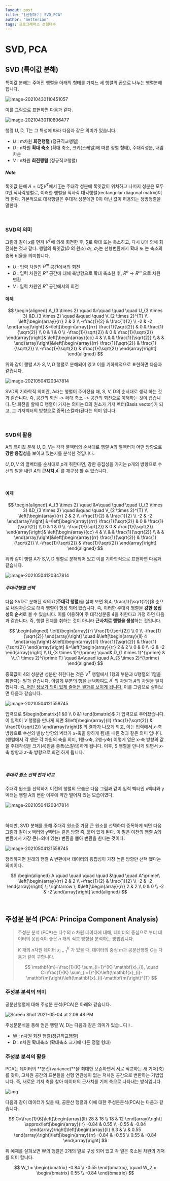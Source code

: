 ```yaml
---
layout: post
title: "[선형대수] SVD,PCA"
author: "metterian"
tags: 프로그래머스 선형대수
---
```

# SVD, PCA

## SVD (특이값 분해)

특이값 분해는 주어진 행렬을 아래의 형태를 가지느 세 행렬의 곱으로 나누는 행렬분해 힙니다.

![image-20210430110451057](https://tva1.sinaimg.cn/large/008i3skNgy1gq1jlgxk05j30o009177m.jpg)

이를 그림으로 표현하면 다음과 같다.

![image-20210430110806477](https://tva1.sinaimg.cn/large/008i3skNgy1gq1jov1qo7j30xi07v0v6.jpg)

행령 U, D, T는 그 특성에 따라 다음과 같은 의미가 있습니다.

- $U$ : m차원 **회전행렬** (정규직교행렬)
- $D$ : n차원 **확대 축소** (확대 축소, 크키(스케일)에 따른 정렬 형태), 주대각성분, 내림차순
- $V$ : n차원 **회전행렬** (정규직교행렬)



##### Note

톡잇값 분해 $A = U\sum V^T$에서 $\sum$는 주대각 성분에 톡잇값이 위치하고 나머지 성분은 모두 0인 직사각행렬로, 이러한 행렬을 직사각 대각행렬(rectangular diagonal matrix)이라 한다. 기본적으로 대각행렬은 주대각 성분에만 0이 아닌 값이 허용되는 정방행렬을 말한다

<br>

### SVD의 의미

그림과 같이 $x$를 먼저 $V^T$에 의해 회전한 후, $\sum$로 확대 또는 축소하고, 다시 $U$에 의해 회전하는 것과 같다. 행렬의 특잇값($D$ 의 원소) $\sigma_1$, $\sigma_2$는 선형변환에서 확대 또 는 축소의 증폭 비율을 의미합니다.

- $U$ : 입력 차원인 $R^m$ 공간에서의 회전
- $D$ : 입력 차원인 $R^n$ 공간에 대해 축방향으로 확대 축소한 후, $R^n \rightarrow R^m$ 으로 차원 변환
- $V$ : 입력 차원인 $R^n$ 공간에서의 회전

#### 예제



$$
\begin{aligned}
A_{3 \times 2} \quad &=\quad \quad \quad U_{3 \times 3}  &D_{3 \times 2} \quad &\quad \quad  V_{2 \times 2}^{T} \\
\left[\begin{array}{rr}
2 & 2 \\
-\frac{1}{2} & \frac{1}{2} \\
-2 & -2
\end{array}\right]
&=\left[\begin{array}{rrr}
\frac{1}{\sqrt{2}} & 0 & \frac{1}{\sqrt{2}} \\
0 & 1 & 0 \\
-\frac{1}{\sqrt{2}} & 0 & \frac{1}{\sqrt{2}}
\end{array}\right]&
\left[\begin{array}{cc}
4 & \\
& & \frac{1}{\sqrt{2}} \\
& &
\end{array}\right]&\left[\begin{array}{rr}
\frac{1}{\sqrt{2}} & \frac{1}{\sqrt{2}} \\
-\frac{1}{\sqrt{2}} & \frac{1}{\sqrt{2}}
\end{array}\right]
\end{aligned}
$$



위와 같이 행렬 $A$가 $S,V, D$ 행렬로 분해되어 있고 이를 기하학적으로 표현하면 다음과 같습니다.

![image-20210504120347814](https://tva1.sinaimg.cn/large/008i3skNgy1gq67s2aen0j30yf0a3779.jpg)

SVD의 기하학적 의미란, A라는 행렬이 주어졌을 때, S, V, D의 순서대로 생각 하는 것과 같습니다. 즉, 공간의 회전 -> 확대 축소 -> 공간의 회전으로 이해하는 것이 쉽습니다. 단 회전을 할때 D 행렬이 가지는 의미는 D의 원소가 기저 벡터(Basis vector)가 되고, 그 기저벡터의 방향으로 증폭(스칼라)된다는 의미 입니다.

<br>

### SVD의 활용

A의 특이값 분해 U, D, V는 각각 열벡터의 순서대로 행렬 A의 열벡터가 어떤 방향으로 **강한 응집성**을 보이고 있는지를 분석한 것입니다.

$U, D, V$ 의 열벡터를 순서대로 $p$개 취한다면, 강한 응집성을 가지는 $p$개의 방향으로 수선의 발을 내린 $A$의 **근사치** $A^\prime$ 를 재구성 할 수 있습니다.

<br>

#### 예제



$$
\begin{aligned}
A_{3 \times 2} \quad &=\quad \quad \quad U_{3 \times 3}  &D_{3 \times 2} \quad &\quad \quad  V_{2 \times 2}^{T} \\
\left[\begin{array}{rr}
2 & 2 \\
-\frac{1}{2} & \frac{1}{2} \\
-2 & -2
\end{array}\right]
&=\left[\begin{array}{rrr}
\frac{1}{\sqrt{2}} & 0 & \frac{1}{\sqrt{2}} \\
0 & 1 & 0 \\
-\frac{1}{\sqrt{2}} & 0 & \frac{1}{\sqrt{2}}
\end{array}\right]&
\left[\begin{array}{cc}
4 & \\
& & \frac{1}{\sqrt{2}} \\
& &
\end{array}\right]&\left[\begin{array}{rr}
\frac{1}{\sqrt{2}} & \frac{1}{\sqrt{2}} \\
-\frac{1}{\sqrt{2}} & \frac{1}{\sqrt{2}}
\end{array}\right]
\end{aligned}
$$



위와 같이 행렬 A가 S,V, D 행렬로 분해되어 있고 이를 기하학적으로 표현하면 다음과 같습니다.

![image-20210504120347814](https://tva1.sinaimg.cn/large/008i3skNgy1gq67s2aen0j30yf0a3779.jpg)

##### 주대각행렬 선택

다음 SVD로 분해된 식의 $D$(**주대각 행렬**)을 살펴 보면 $[4, \frac{1}{\sqrt{2}}]$ 순으로 내림차순으로 대각 행렬이 형성 되어 있습니다. 즉, 이러한 주대각 행렬을 **강한 응집성의 순서**로 볼 수 있습니다. 이를 이용하여 주 대각성분중 4을 취한다고 가정 하면 다음과 같습니다. 즉, 행렬 전체를 취하는 것이 아니라 **근사치로 행렬을 생성**하는 것입니다.


$$
\begin{aligned}
\left[\begin{array}{r}
\frac{1}{\sqrt{2}} \\
0 \\
-\frac{1}{\sqrt{2}}
\end{array}\right] \quad &\left[\begin{array}{ll}
4
\end{array}\right] &\left[\begin{array}{ll}
\frac{1}{\sqrt{2}} & \frac{1}{\sqrt{2}}
\end{array}\right] &=\left[\begin{array}{rr}
2 & 2 \\
0 & 0 \\
-2 & -2
\end{array}\right] \\
U_{3 \times 1}^{\prime} \quad& D_{1 \times 1}^{\prime} & V_{1 \times 2}^{\prime T} \quad &=\quad \quad A_{3 \times 2}^{\prime}
\end{aligned}
$$


증폭값이 4의 성분만 성분만 취한다는 것은 $V^T$ 행렬에서 1행의 부분과 $U$행렬의 1열을 취한다는 말과 같습니다. 이렇게 부분의 행을 선택하여도 $A^\prime$ 의 차원과 $A$의 차원을 일치 합니다. <u>즉, 어떤 정보가 의미 있게 줄어든 결과를 보이게 됩니다.</u> 이를 그림으로 살펴보면 다음과 같습니다.

![image-20210504121558745](https://tva1.sinaimg.cn/large/008i3skNgy1gq684qog2rj30s108tmz9.jpg)

입력으로  $\begin{bmatrix}1 &0 \\ 0 &1 \end{bmatrix}$ 가 입력으로 주어졌습니다. 이 입력이 $V$ 행렬을 만나게 되면 $\left[\begin{array}{ll}
\frac{1}{\sqrt{2}} & \frac{1}{\sqrt{2}}
\end{array}\right]$ 의 결과가 나오게 되고, 이는 입력에서 $x$-축 방향으로 수선의 발($y$ 방향의 벡터가 $x$-축을 향하게 됨)을 내린 것과 같은 의미 입니다. (행렬에서 각 행은 각 차원의 축을 의미, 1행-$x$축, 2행-$y$축) 이렇게 얻은 x-축 방향의 값을 주대각성분 크기(4)만큼 증폭(스칼라)하게 됩니다. 이후, S 행렬을 만나게 되면서 $x$-축 방향과 $z$-축 방향으로 회전 하게 됩니다.

<br>

##### 주대각 원소 선택 전과 비교

주대각 원소를 선택하기 이전의 행렬의 모습은 다음 그림과 같이 입력 벡터인 x벡터와 y 벡터는 행렬 A의 변환 이후에 약간 벌어져 있는 모습이였다.

![image-20210504120347814](https://tva1.sinaimg.cn/large/008i3skNgy1gq6ax2lf8vj30yf0a33z0.jpg)

<br>

하지만, SVD 분해를 통해 주대각 원소중 가장 큰 원소를 선택하여 증폭하게 되면 다음 그림과 같이 x 벡터와 y벡터는 같은 방향 즉, 붙어 있게 된다. 이 말은 이전의 행렬 A의 변환에서 가장 큰(=의미 있는) 변환을 뽑아 변환을 한다는 것이다.

![image-20210504121558745](https://tva1.sinaimg.cn/large/008i3skNgy1gq6azwgm7qj30s108tdg4.jpg)

정리하지면 원래의 행렬 A 변환에서 데이터의 응집성이 가장 높은 방향만 선택 했다는 의미이다.


$$
\begin{aligned}
A \quad \quad \quad \quad &\quad \quad A^\prime\\
\left[\begin{array}{rr}
2 & 2 \\
-\frac{1}{2} & \frac{1}{2} \\
-2 & -2
\end{array}\right]
\; \rightarrow \;
&\left[\begin{array}{rr}
2 & 2 \\
0 & 0 \\
-2 & -2
\end{array}\right]
\end{aligned}
$$


<br>

## 주성분 분석 (PCA: Principa Component Analysis)

> 주성분 분석 (PCA)는 다수의 $n$ 차원 데이터에 대해, 데이터의 중심으로 부터 데이터의 응집력이 좋은 $n$ 개의 직교 방향을 분석하는 방법입니다.
>
> $K$ 개의 $n$차원 데이터 $x_{i=1}^{K}$ 가 있을 때, 데이터의 중심 $m$과 공분산행렬 $C$는 다음과 같이 구합니다.
>
> $$
> \mathbf{m}=\frac{1}{K} \sum_{i=1}^{K} \mathbf{x}_{i}, \quad C=\frac{1}{K} \sum_{i=1}^{K}\left(\mathbf{x}_{i}-\mathbf{m}\right)\left(\mathbf{x}_{i}-\mathbf{m}\right)^{T}
> $$



### 주성분 분석의 의미

공분산행렬에 대해 주성분 분석(PCA)은 아래와 같습니다.

![Screen Shot 2021-05-04 at 2.09.48 PM](https://tva1.sinaimg.cn/large/008i3skNgy1gq6bfwrimbj314i09kdgf.jpg)

주성분분석을 통해 얻은 행렬 W, D는 다음과 같은 의미가 있습ㄴ디ㅏ.

- W : n차원 회전 행렬(정규직교행렬)
- D : n차원 확대축소 (확대축소 크기에 따른 정렬 형태)



### 주성분 분석의 활용

PCA는 데이터의 **분산(variance)**을 최대한 보존하면서 서로 직교하는 새 기저(축)를 찾아, 고차원 공간의 표본들을 선형 연관성이 없는 저차원 공간으로 변환하는 기법입니다. 즉, 새로운 기저 축을 찾아 데이터의 근사치를 기저 축으로 나타내는 방식입니다.

![img](https://tva1.sinaimg.cn/large/008i3skNgy1gq6bkbdr1lg30rs0b4anc.gif)

다음과 같이 데이터가 있을 때, 공분산 행렬과 이에 대한 주성분분석(PCA)는 다음과 같습니다.


$$
C=\frac{1}{6}\left[\begin{array}{ll}
28 & 18 \\
18 & 12
\end{array}\right] \approx\left[\begin{array}{lr}
-0.84 & 0.55 \\
-0.55 & -0.84
\end{array}\right]\left[\begin{array}{ll}
6.3 & \\
& 0.55
\end{array}\right]\left[\begin{array}{rr}
-0.84 & -0.55 \\
0.55 & -0.84
\end{array}\right]
$$


위 예제를 살펴보면 W의 행렬은 2개의 열로 구성 되어 있고 각 열은 축소된 차원의 기저를 의미 합니다.


$$
W_1 = \begin{bmatrix} -0.84 \\ -0.55 \end{bmatrix}, \quad W_2 = \begin{bmatrix} 0.55 \\ -0.84 \end{bmatrix}
$$





